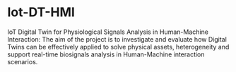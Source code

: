 # Iot-DT-HMI
IoT Digital Twin for Physiological Signals Analysis in Human-Machine Interaction: The aim of the project is to investigate and evaluate how Digital Twins can be effectively applied to solve physical assets, heterogeneity and support real-time biosignals analysis in Human-Machine interaction scenarios.
